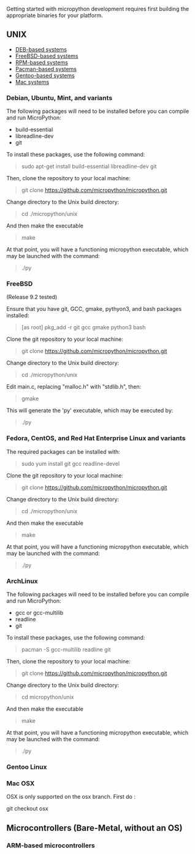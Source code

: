 Getting started with micropython development requires first building the appropriate binaries for your platform.

## UNIX
* [DEB-based systems](https://github.com/micropython/micropython/wiki/Getting-Started#debian-ubuntu-mint-and-variants)
* [FreeBSD-based systems](https://github.com/micropython/micropython/wiki/Getting-Started#freebsd)
* [RPM-based systems](https://github.com/micropython/micropython/wiki/Getting-Started#fedora-centos-and-red-hat-enterprise-linux-and-variants)
* [Pacman-based systems](https://github.com/micropython/micropython/wiki/Getting-Started#archlinux)
* [Gentoo-based systems](https://github.com/micropython/micropython/wiki/Getting-Started#gentoo-linux)
* [Mac systems](https://github.com/micropython/micropython/wiki/Getting-Started#mac-osx)


### Debian, Ubuntu, Mint, and variants

The following packages will need to be installed before you can compile and run MicroPython:

* build-essential
* libreadline-dev
* git

To install these packages, use the following command:

> sudo apt-get install build-essential libreadline-dev git

Then, clone the repository to your local machine:

> git clone https://github.com/micropython/micropython.git

Change directory to the Unix build directory:

> cd ./micropython/unix

And then make the executable

> make

At that point, you will have a functioning micropython executable, which may be launched with the command:

> ./py

### FreeBSD
 
(Release 9.2 tested)

Ensure that you have git, GCC, gmake, pythyon3, and bash packages installed:

> [as root] pkg_add -r git gcc gmake python3 bash

Clone the git repository to your local machine:

> git clone https://github.com/micropython/micropython.git

Change directory to the Unix build directory:

> cd ./micropython/unix

Edit main.c, replacing "malloc.h" with "stdlib.h", then:

> gmake

This will generate the 'py' executable, which may be executed by:

> ./py

### Fedora, CentOS, and Red Hat Enterprise Linux and variants

The required packages can be installed with:

> sudo yum install git gcc readline-devel

Clone the git repository to your local machine:

> git clone https://github.com/micropython/micropython.git

Change directory to the Unix build directory:

> cd ./micropython/unix

And then make the executable

> make

At that point, you will have a functioning micropython executable, which may be launched with the command:

> ./py

### ArchLinux

The following packages will need to be installed before you can compile and run MicroPython:

* gcc or gcc-multilib
* readline
* git

To install these packages, use the following command:

> pacman -S gcc-multilib readline git

Then, clone the repository to your local machine:

> git clone https://github.com/micropython/micropython.git

Change directory to the Unix build directory:

> cd micropython/unix

And then make the executable

> make

At that point, you will have a functioning micropython executable, which may be launched with the command:

> ./py

### Gentoo Linux

### Mac OSX

OSX is only supported on the osx branch. First do :

git checkout osx 

## Microcontrollers (Bare-Metal, without an OS)
### ARM-based microcontrollers
